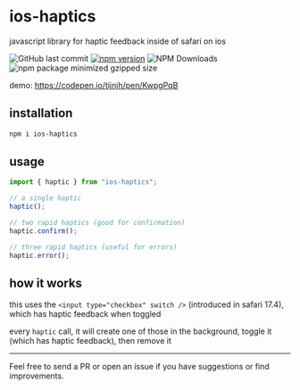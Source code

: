 
# ios-haptics

javascript library for haptic feedback inside of safari on ios

![GitHub last commit](https://img.shields.io/github/last-commit/tijnjh/ios-haptics)
[![npm version](https://img.shields.io/npm/v/tsuite.svg)](https://npmjs.com/package/ios-haptics)
![NPM Downloads](https://img.shields.io/npm/dm/ios-haptics)
![npm package minimized gzipped size](https://img.shields.io/bundlejs/size/ios-haptics)

demo: https://codepen.io/tijnjh/pen/KwpgPqB

## installation

```sh
npm i ios-haptics
```

## usage

```javascript
import { haptic } from "ios-haptics";

// a single haptic 
haptic();

// two rapid haptics (good for confirmation)
haptic.confirm();

// three rapid haptics (useful for errors)
haptic.error();
```

## how it works

this uses the `<input type="checkbox" switch />` (introduced in safari 17.4), which has haptic feedback when toggled

every `haptic` call, it will create one of those in the background, toggle it (which has haptic feedback), then remove it

---

Feel free to send a PR or open an issue if you have suggestions or find
improvements.

